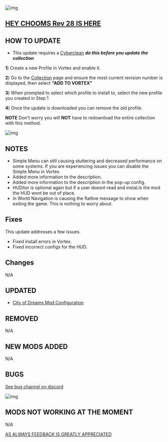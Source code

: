 ![img](https://s13.gifyu.com/images/SjBKh.png)

## [HEY CHOOMS Rev 28 IS HERE](https://)

## HOW TO UPDATE

- This update requires a [Cyberclean](https://github.com/v2sCollections/City-of-Dreams/blob/main/Guides.md#troubleshooting) ***do this before you update the collection***

**1**) Create a new Profile in Vortex and enable it.

**2**) Go to the [Collection](https://next.nexusmods.com/cyberpunk2077/collections/dfvt7o?utm_source=copy&utm_medium=social&utm_campaign=share_collection) page and ensure the most current revision number is displayed, then select **"ADD TO VORTEX"**

**3**) When prompted to select which profile to install to, select the new profile you created in Step 1

**4**) Once the update is downloaded you can remove the old profile.

**NOTE** Don't worry you will **NOT** have to redownload the entire collection with this method.

![img](https://i.imgur.com/wAJUpeU.png)

## NOTES

- Simple Menu can still causing stuttering and decreased performance on some systems. If you are experiencing issues you can disable the Simple Menu in Vortex.
- Added more information to the description.
- Added more information to the description in the pop-up config.
- HUDitor is optional again but if a user doesnt read and instaLls the mod the HUD wont be out of place.
- In World Navigation is causing the flatline message to show when exiting the game. This is nothing to worry about.


## Fixes

This update addresses a few issues.

- Fixed install errors in Vortex.
- Fixed incorrect configs for the HUD.

## Changes 

N/A

## UPDATED

- [City of Dreams Mod Configuration](https://www.nexusmods.com/cyberpunk2077/mods/14620)

## REMOVED

N/A

## NEW MODS ADDED 

N/A

## BUGS

 [See bug channel on discord](https://discord.gg/xZNztPjA2u)
 
![img](https://i.imgur.com/wAJUpeU.png)

## MODS NOT WORKING AT THE MOMENT 

N/A

[AS ALWAYS FEEDBACK IS GREATLY APPRECIATED](https://)